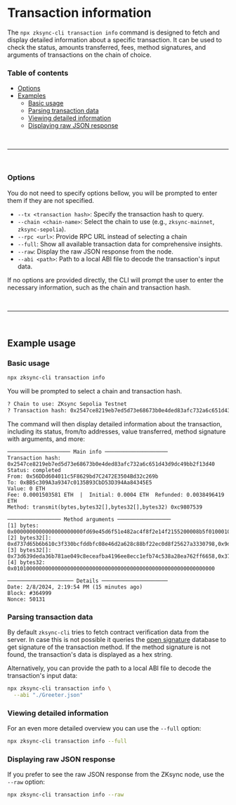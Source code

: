 # Transaction information

The `npx zksync-cli transaction info` command is designed to fetch and display detailed information about a specific transaction. It can be used to check the status, amounts transferred, fees, method signatures, and arguments of transactions on the chain of choice.

### Table of contents
- [Options](#options)
- [Examples](#example-usage)
  - [Basic usage](#basic-usage)
  - [Parsing transaction data](#parsing-transaction-data)
  - [Viewing detailed information](#viewing-detailed-information)
  - [Displaying raw JSON response](#displaying-raw-json-response)

<br />

---

<br />

### Options
You do not need to specify options bellow, you will be prompted to enter them if they are not specified.

- `--tx <transaction hash>`: Specify the transaction hash to query.
- `--chain <chain-name>`: Select the chain to use (e.g., `zksync-mainnet`, `zksync-sepolia`).
- `--rpc <url>`: Provide RPC URL instead of selecting a chain
- `--full`: Show all available transaction data for comprehensive insights.
- `--raw`: Display the raw JSON response from the node.
- `--abi <path>`: Path to a local ABI file to decode the transaction's input data.

If no options are provided directly, the CLI will prompt the user to enter the necessary information, such as the chain and transaction hash.

<br />

---

<br />

## Example usage

### Basic usage
```bash
npx zksync-cli transaction info
```

You will be prompted to select a chain and transaction hash.
```bash
? Chain to use: ZKsync Sepolia Testnet
? Transaction hash: 0x2547ce8219eb7ed5d73e68673b0e4ded83afc732a6c651d43d9dc49bb2f13d40
```

The command will then display detailed information about the transaction, including its status, from/to addresses, value transferred, method signature with arguments, and more:
```
──────────────────── Main info ────────────────────
Transaction hash: 0x2547ce8219eb7ed5d73e68673b0e4ded83afc732a6c651d43d9dc49bb2f13d40
Status: completed
From: 0x56DDd604011c5F8629bd7C2472E3504Bd32c269b
To: 0xBB5c309A3a9347c0135B93CbD53D394Aa84345E5
Value: 0 ETH
Fee: 0.0001503581 ETH  |  Initial: 0.0004 ETH  Refunded: 0.0038496419 ETH
Method: transmit(bytes,bytes32[],bytes32[],bytes32) 0xc9807539

───────────────── Method arguments ─────────────────
[1] bytes: 0x0000000000000000000000fd69e45d6f51e482ac4f8f2e14f2155200008b5f010001020000000000000000000000000000000000000000000000000000000000000000000000000000000000000000000000000000000000000000000000006000000000000000000000000000000000000000000000000000000000000000030000000000000000000000000000000000000000000000000000007df298c81a0000000000000000000000000000000000000000000000000000007df298c81a0000000000000000000000000000000000000000000000000000007df298c81a
[2] bytes32[]: 0xd737d65b6b610c3f330bcfddbfc08e46d2a628c88bf22ec0d8f25627a3330798,0x9d33be2ba33b731555c13a4e7bf02d3d576fa3115f7523cbf07732321c85cdba
[3] bytes32[]: 0x73d639deda36b781ae049c8eceafba4196ee8ecc1efb74c538a28ea762ff6658,0x37ac79ff2ca902140613b0e51357d8fb218a67b4736bdee0c268c5fd9812e146
[4] bytes32: 0x0101000000000000000000000000000000000000000000000000000000000000

───────────────────── Details ─────────────────────
Date: 2/8/2024, 2:19:54 PM (15 minutes ago)
Block: #364999
Nonce: 50131
```

### Parsing transaction data
By default `zksync-cli` tries to fetch contract verification data from the server.
In case this is not possible it queries the [open signature](https://www.4byte.directory/) database to get signature of the transaction method.
If the method signature is not found, the transaction's data is displayed as a hex string.


Alternatively, you can provide the path to a local ABI file to decode the transaction's input data:
```bash
npx zksync-cli transaction info \
  --abi "./Greeter.json"
```

### Viewing detailed information
For an even more detailed overview you can use the `--full` option:

```bash
npx zksync-cli transaction info --full
```

### Displaying raw JSON response
If you prefer to see the raw JSON response from the ZKsync node, use the `--raw` option:

```bash
npx zksync-cli transaction info --raw
```